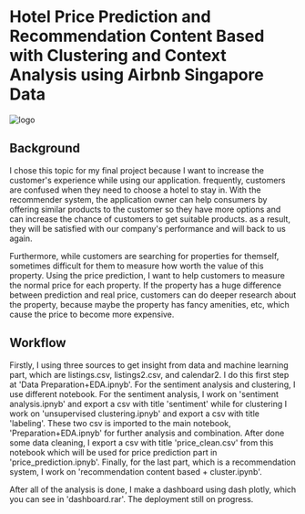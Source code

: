 # Hotel Price Prediction and Recommendation Content Based with Clustering and Context Analysis using Airbnb Singapore Data
![logo](https://seeklogo.com/images/A/airbnb-logo-7F4086530F-seeklogo.com.png)
## Background
I chose this topic for my final project because I want to increase the customer's experience while using our application. frequently, customers are confused when they need to choose a hotel to stay in. With the recommender system, the application owner can help consumers by offering similar products to the customer so they have more options and can increase the chance of customers to get suitable products. as a result, they will be satisfied with our company's performance and will back to us again.

Furthermore, while customers are searching for properties for themself, sometimes difficult for them to measure how worth the value of this property. Using the price prediction, I want to help customers to measure the normal price for each property. If the property has a huge difference between prediction and real price, customers can do deeper research about the property, because maybe the property has fancy amenities, etc, which cause the price to become more expensive.

## Workflow
Firstly, I using three sources to get insight from data and machine learning part, which are listings.csv, listings2.csv, and calendar2.
I do this first step at 'Data Preparation+EDA.ipnyb'. For the sentiment analysis and clustering, I use different notebook. For the sentiment analysis, I work on 'sentiment analysis.ipnyb' and export a csv with title 'sentiment' while for clustering I work on 
'unsupervised clustering.ipnyb' and export a csv with title 'labeling'. These two csv is imported to the main notebook, 'Preparation+EDA.ipnyb' for
further analysis and combination. After done some data cleaning, I export a csv with title 'price_clean.csv' from this notebook
which will be used for price prediction part in 'price_prediction.ipnyb'. Finally, for the last part, which is a recommendation system, I
work on 'recommendation content based + cluster.ipynb'.

After all of the analysis is done, I make a dashboard using dash plotly, which you can see in 'dashboard.rar'. The deployment still on
progress.
